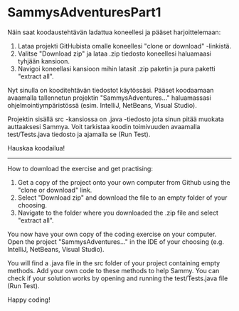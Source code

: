# SammysAdventuresPart1

Näin saat koodaustehtävän ladattua koneellesi ja pääset harjoittelemaan:

1. Lataa projekti GitHubista omalle koneellesi "clone or download" -linkistä.
2. Valitse "Download zip" ja lataa .zip tiedosto koneellesi haluamaasi tyhjään kansioon.
3. Navigoi koneellasi kansioon mihin latasit .zip paketin ja pura paketti "extract all".

Nyt sinulla on kooditehtävän tiedostot käytössäsi. Pääset koodaamaan avaamalla tallennetun projektin
"SammysAdventures..." haluamassasi ohjelmointiympäristössä (esim. IntelliJ, NetBeans, Visual Studio).

Projektin sisällä src -kansiossa on .java -tiedosto jota sinun pitää muokata auttaaksesi Sammya.
Voit tarkistaa koodin toimivuuden avaamalla test/Tests.java tiedosto ja ajamalla se (Run Test).

Hauskaa koodailua!

------------------------------------------------------------------------------------

How to download the exercise and get practising:

1. Get a copy of the project onto your own computer from Github using the "clone or download" link.
2. Select "Download zip" and download the file to an empty folder of your choosing.
3. Navigate to the folder where you downloaded the .zip file and select "extract all".

You now have your own copy of the coding exercise on your computer. Open the project "SammysAdventures..."
in the IDE of your choosing (e.g. IntelliJ, NetBeans, Visual Studio). 

You will find a .java file in the src folder of your project containing empty methods. Add your own 
code to these methods to help Sammy. You can check if your solution works by opening and running the 
test/Tests.java file (Run Test).

Happy coding!

